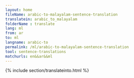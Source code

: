 ```yaml
---
layout: home
fileName: arabic-to-malayalam-sentence-translation
translatein: arabic_to_malayalam
folderName : translate
lang: ml
from: ar
to: ml
langname: arabic-to
permalink: /ml/arabic-to-malayalam-sentence-translation
tool: sentence-translations
matchurls: en&&ar&&ml
---
```

{% include section/translateinto.html %}
